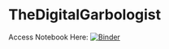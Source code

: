 # TheDigitalGarbologist

Access Notebook Here: [![Binder](https://mybinder.org/badge_logo.svg)](https://mybinder.org/v2/gh/TheDigitalGarbologist/TheDigitalGarbologist/main?labpath=Vulnerability+Index+-+Indicator+Explorer+%28v2%29.ipynb)
